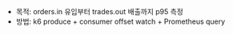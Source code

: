 - 목적: orders.in 유입부터 trades.out 배출까지 p95 측정
- 방법: k6 produce + consumer offset watch + Prometheus query
